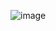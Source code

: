![image](https://user-images.githubusercontent.com/78029145/208300445-632a9598-9875-4118-8715-d0f7789844b1.png)
